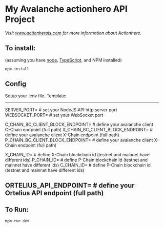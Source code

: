 # My Avalanche actionhero API Project

_Visit www.actionherojs.com for more information about Actionhero._

## To install:

(assuming you have [node](http://nodejs.org/), [TypeScript](https://www.typescriptlang.org/), and NPM installed)

`npm install`

## Config

Setup your .env file.
Template:

------------------------------------------------------------------------------------------
SERVER_PORT=        # set your NodeJS API http server port
WEBSOCKET_PORT=     # set your WebSocket port

C_CHAIN_BC_CLIENT_BLOCK_ENDPOINT=       # define your avalanche client C-Chain endpoint (full path)
X_CHAIN_BC_CLIENT_BLOCK_ENDPOINT=       # define your avalanche client X-Chain endpoint (full path)
P_CHAIN_BC_CLIENT_BLOCK_ENDPOINT=       # define your avalanche client X-Chain endpoint (full path)

X_CHAIN_ID=         # define X-Chain blockchain id (testnet and mainnet have different ids)
P_CHAIN_ID=         # define P-Chain blockchain id (testnet and mainnet have different ids)
C_CHAIN_ID=         # define P-Chain blockchain id (testnet and mainnet have different ids)

ORTELIUS_API_ENDPOINT=      # define your Ortelius API endpoint (full path)
---------------------------------------------------------------------------------------------

## To Run:

`npm run dev`


